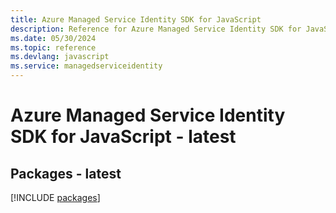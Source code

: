 ```yaml
---
title: Azure Managed Service Identity SDK for JavaScript
description: Reference for Azure Managed Service Identity SDK for JavaScript
ms.date: 05/30/2024
ms.topic: reference
ms.devlang: javascript
ms.service: managedserviceidentity
---
```

# Azure Managed Service Identity SDK for JavaScript - latest
## Packages - latest
[!INCLUDE [packages](managed-service-identity-index.md)]